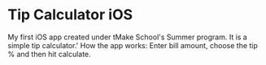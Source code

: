 # Tip Calculator iOS
My first iOS app created under tMake School's Summer program.
It is a simple tip calculator.'
How the app works:
Enter bill amount, choose the tip % and then hit calculate.
